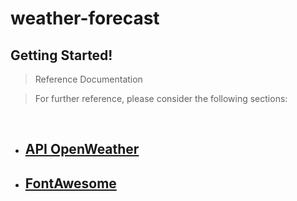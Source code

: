 ﻿# weather-forecast
## Getting Started!
> Reference Documentation

> For further reference, please consider the following sections:

<br>

* ## [API OpenWeather](https://openweathermap.org/)
* ## [FontAwesome](https://fontawesome.com/)